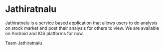 # Jathiratnalu

Jathiratnalu is a service based application that allows users to do analysis on stock market and post their analysis for others to view. We are available on Android and IOS platforms for now.

Team Jathiratnalu
